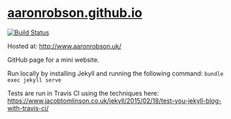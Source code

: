 # [aaronrobson.github.io](https://aaronrobson.github.io)

[![Build Status](https://travis-ci.com/AaronRobson/AaronRobson.github.io.svg?branch=master)](https://travis-ci.com/AaronRobson/AaronRobson.github.io)

Hosted at:
http://www.aaronrobson.uk/

GitHub page for a mini website.

Run locally by installing Jekyll and running the following command:
`bundle exec jekyll serve`

Tests are run in Travis CI using the techniques here:
https://www.jacobtomlinson.co.uk/jekyll/2015/02/18/test-you-jekyll-blog-with-travis-ci/

